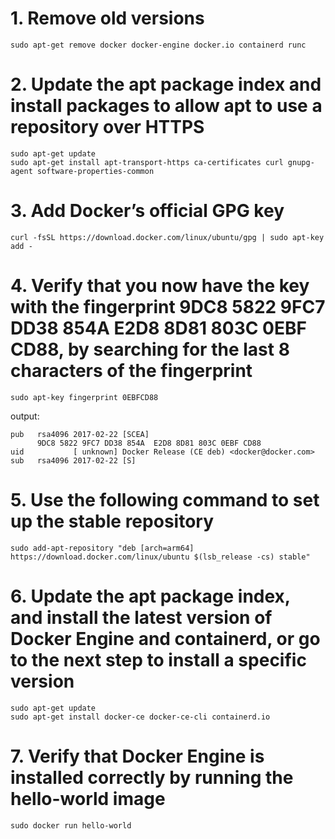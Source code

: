 # 1. Remove old versions
```
sudo apt-get remove docker docker-engine docker.io containerd runc
```

# 2. Update the apt package index and install packages to allow apt to use a repository over HTTPS
```
sudo apt-get update
sudo apt-get install apt-transport-https ca-certificates curl gnupg-agent software-properties-common
```

# 3. Add Docker’s official GPG key
```
curl -fsSL https://download.docker.com/linux/ubuntu/gpg | sudo apt-key add -
```

# 4. Verify that you now have the key with the fingerprint 9DC8 5822 9FC7 DD38 854A  E2D8 8D81 803C 0EBF CD88, by searching for the last 8 characters of the fingerprint
```
sudo apt-key fingerprint 0EBFCD88
```

output:
```
pub   rsa4096 2017-02-22 [SCEA]
      9DC8 5822 9FC7 DD38 854A  E2D8 8D81 803C 0EBF CD88
uid           [ unknown] Docker Release (CE deb) <docker@docker.com>
sub   rsa4096 2017-02-22 [S]
```

# 5. Use the following command to set up the stable repository
```
sudo add-apt-repository "deb [arch=arm64] https://download.docker.com/linux/ubuntu $(lsb_release -cs) stable"
```

# 6. Update the apt package index, and install the latest version of Docker Engine and containerd, or go to the next step to install a specific version
```
sudo apt-get update
sudo apt-get install docker-ce docker-ce-cli containerd.io
```

# 7. Verify that Docker Engine is installed correctly by running the hello-world image
```
sudo docker run hello-world
```

